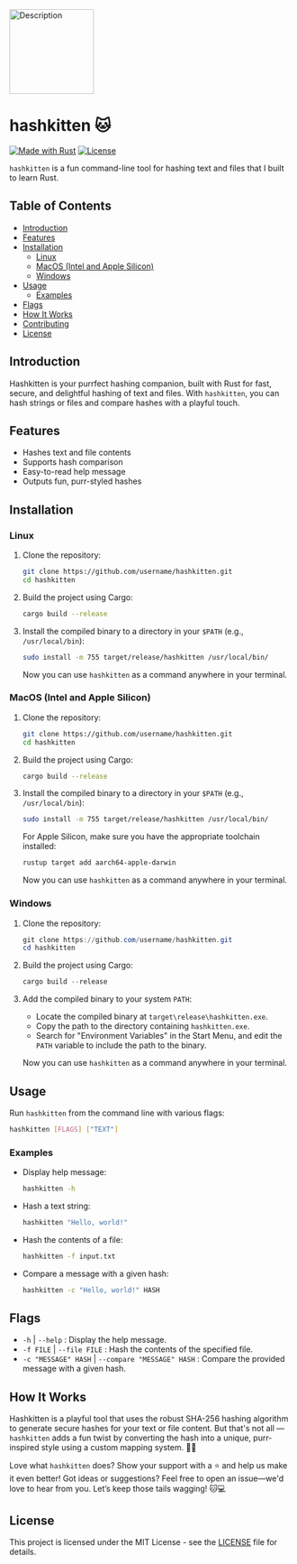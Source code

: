 <img src="https://media4.giphy.com/media/v1.Y2lkPTc5MGI3NjExZnByemp3MGJ5YzFhMHJ3djVueGI1cTNwYnFucjI3bWhrYnM2bDB4eiZlcD12MV9pbnRlcm5hbF9naWZfYnlfaWQmY3Q9Zw/vKH4mU0p1leRjYRyjx/giphy.webp" alt="Description" width="150">

# hashkitten 🐱

[![Made with Rust](https://img.shields.io/badge/made%20with-Rust-blue.svg)](https://www.rust-lang.org/)
[![License](https://img.shields.io/badge/license-MIT-green.svg)](LICENSE)

`hashkitten` is a fun command-line tool for hashing text and files that I built to learn Rust.

## Table of Contents

- [Introduction](#introduction)
- [Features](#features)
- [Installation](#installation)
  - [Linux](#linux)
  - [MacOS (Intel and Apple Silicon)](#macos-intel-and-apple-silicon)
  - [Windows](#windows)
- [Usage](#usage)
  - [Examples](#examples)
- [Flags](#flags)
- [How It Works](#how-it-works)
- [Contributing](#contributing)
- [License](#license)

## Introduction

Hashkitten is your purrfect hashing companion, built with Rust for fast, secure, and delightful hashing of text and files. With `hashkitten`, you can hash strings or files and compare hashes with a playful touch.

## Features

- Hashes text and file contents
- Supports hash comparison
- Easy-to-read help message
- Outputs fun, purr-styled hashes

## Installation

### Linux

1. Clone the repository:
   ```bash
   git clone https://github.com/username/hashkitten.git
   cd hashkitten
   ```

2. Build the project using Cargo:
   ```bash
   cargo build --release
   ```

3. Install the compiled binary to a directory in your `$PATH` (e.g., `/usr/local/bin`):
   ```bash
   sudo install -m 755 target/release/hashkitten /usr/local/bin/
   ```

   Now you can use `hashkitten` as a command anywhere in your terminal.

### MacOS (Intel and Apple Silicon)

1. Clone the repository:
   ```bash
   git clone https://github.com/username/hashkitten.git
   cd hashkitten
   ```

2. Build the project using Cargo:
   ```bash
   cargo build --release
   ```

3. Install the compiled binary to a directory in your `$PATH` (e.g., `/usr/local/bin`):
   ```bash
   sudo install -m 755 target/release/hashkitten /usr/local/bin/
   ```

   For Apple Silicon, make sure you have the appropriate toolchain installed:
   ```bash
   rustup target add aarch64-apple-darwin
   ```

   Now you can use `hashkitten` as a command anywhere in your terminal.

### Windows

1. Clone the repository:
   ```powershell
   git clone https://github.com/username/hashkitten.git
   cd hashkitten
   ```

2. Build the project using Cargo:
   ```powershell
   cargo build --release
   ```

3. Add the compiled binary to your system `PATH`:
   - Locate the compiled binary at `target\release\hashkitten.exe`.
   - Copy the path to the directory containing `hashkitten.exe`.
   - Search for "Environment Variables" in the Start Menu, and edit the `PATH` variable to include the path to the binary.

   Now you can use `hashkitten` as a command anywhere in your terminal.

## Usage

Run `hashkitten` from the command line with various flags:

```bash
hashkitten [FLAGS] ["TEXT"]
```

### Examples

- Display help message:
  ```bash
  hashkitten -h
  ```

- Hash a text string:
  ```bash
  hashkitten "Hello, world!"
  ```

- Hash the contents of a file:
  ```bash
  hashkitten -f input.txt
  ```

- Compare a message with a given hash:
  ```bash
  hashkitten -c "Hello, world!" HASH
  ```

## Flags

- `-h` | `--help` : Display the help message.
- `-f FILE` | `--file FILE` : Hash the contents of the specified file.
- `-c "MESSAGE" HASH` | `--compare "MESSAGE" HASH` : Compare the provided message with a given hash.

## How It Works

Hashkitten is a playful tool that uses the robust SHA-256 hashing algorithm to generate secure hashes for your text or file content. But that's not all — `hashkitten` adds a fun twist by converting the hash into a unique, purr-inspired style using a custom mapping system. 🐾✨

Love what `hashkitten` does? Show your support with a ⭐️ and help us make it even better! Got ideas or suggestions? Feel free to open an issue—we'd love to hear from you. Let’s keep those tails wagging! 🐱💻

## License

This project is licensed under the MIT License - see the [LICENSE](LICENSE) file for details.
